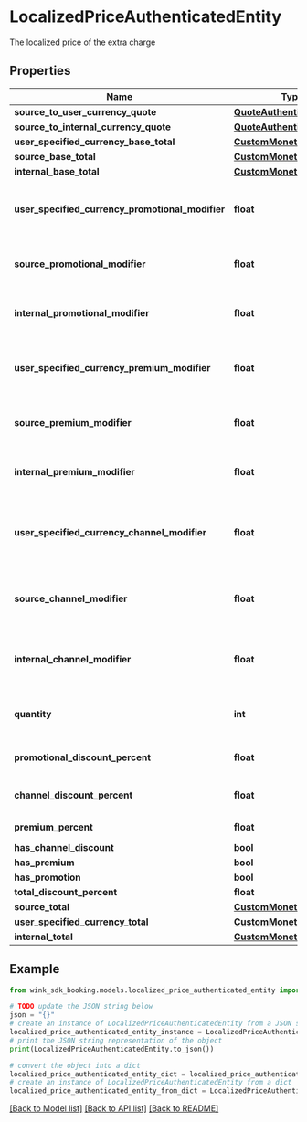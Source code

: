# LocalizedPriceAuthenticatedEntity

The localized price of the extra charge

## Properties

Name | Type | Description | Notes
------------ | ------------- | ------------- | -------------
**source_to_user_currency_quote** | [**QuoteAuthenticatedEntity**](QuoteAuthenticatedEntity.md) |  | 
**source_to_internal_currency_quote** | [**QuoteAuthenticatedEntity**](QuoteAuthenticatedEntity.md) |  | 
**user_specified_currency_base_total** | [**CustomMonetaryAmount**](CustomMonetaryAmount.md) |  | 
**source_base_total** | [**CustomMonetaryAmount**](CustomMonetaryAmount.md) |  | 
**internal_base_total** | [**CustomMonetaryAmount**](CustomMonetaryAmount.md) |  | 
**user_specified_currency_promotional_modifier** | **float** | Promotional modifiers in user specified currency | [optional] 
**source_promotional_modifier** | **float** | Promotional modifiers in hotel currency | [optional] 
**internal_promotional_modifier** | **float** | Promotional modifiers in wink currency | [optional] 
**user_specified_currency_premium_modifier** | **float** | Premium modifiers in user specified currency | [optional] 
**source_premium_modifier** | **float** | Premium modifiers in hotel currency | [optional] 
**internal_premium_modifier** | **float** | Premium modifiers in wink currency | [optional] 
**user_specified_currency_channel_modifier** | **float** | Channel / Membership modifier in user specified currency | [optional] 
**source_channel_modifier** | **float** | Channel / Membership modifier in hotel currency | [optional] 
**internal_channel_modifier** | **float** | Channel / Membership modifier in wink currency | [optional] 
**quantity** | **int** | How many of this item is included in this price | [optional] [default to 1]
**promotional_discount_percent** | **float** | Promotional discount percent | [optional] 
**channel_discount_percent** | **float** | Channel discount percent | [optional] 
**premium_percent** | **float** | Premium percent | [optional] 
**has_channel_discount** | **bool** |  | [optional] 
**has_premium** | **bool** |  | [optional] 
**has_promotion** | **bool** |  | [optional] 
**total_discount_percent** | **float** |  | [optional] 
**source_total** | [**CustomMonetaryAmount**](CustomMonetaryAmount.md) |  | [optional] 
**user_specified_currency_total** | [**CustomMonetaryAmount**](CustomMonetaryAmount.md) |  | [optional] 
**internal_total** | [**CustomMonetaryAmount**](CustomMonetaryAmount.md) |  | [optional] 

## Example

```python
from wink_sdk_booking.models.localized_price_authenticated_entity import LocalizedPriceAuthenticatedEntity

# TODO update the JSON string below
json = "{}"
# create an instance of LocalizedPriceAuthenticatedEntity from a JSON string
localized_price_authenticated_entity_instance = LocalizedPriceAuthenticatedEntity.from_json(json)
# print the JSON string representation of the object
print(LocalizedPriceAuthenticatedEntity.to_json())

# convert the object into a dict
localized_price_authenticated_entity_dict = localized_price_authenticated_entity_instance.to_dict()
# create an instance of LocalizedPriceAuthenticatedEntity from a dict
localized_price_authenticated_entity_from_dict = LocalizedPriceAuthenticatedEntity.from_dict(localized_price_authenticated_entity_dict)
```
[[Back to Model list]](../README.md#documentation-for-models) [[Back to API list]](../README.md#documentation-for-api-endpoints) [[Back to README]](../README.md)


